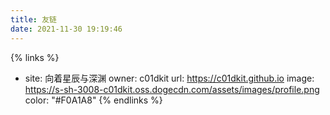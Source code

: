```yaml
---
title: 友链
date: 2021-11-30 19:19:46
---
```


{% links %}
- site: 向着星辰与深渊
  owner: c01dkit
  url: https://c01dkit.github.io
  image: https://s-sh-3008-c01dkit.oss.dogecdn.com/assets/images/profile.png
  color: "#F0A1A8"
{% endlinks %}

